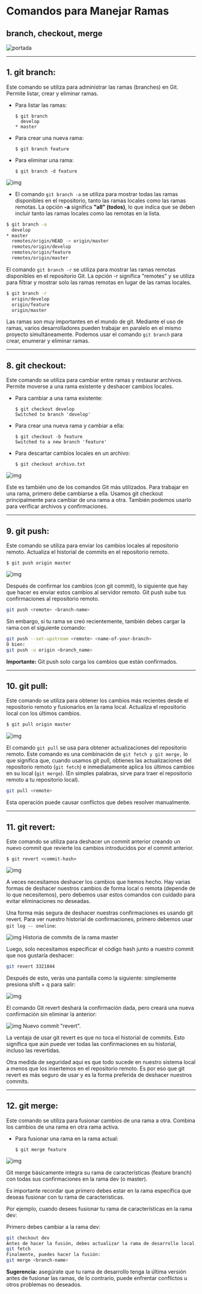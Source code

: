 # Comandos para Manejar Ramas
## branch, checkout, merge

![portada](https://miro.medium.com/v2/resize:fit:801/1*DhagidpZutkaCmAZobmzDQ.png)

---

## 1. **git branch**:

 Este comando se utiliza para administrar las ramas (branches) en Git. Permite listar, crear y eliminar ramas.

   - Para listar las ramas:
     ```
     $ git branch
       develop
     * master
     ```

   - Para crear una nueva rama:
     ```
     $ git branch feature
     ```

   - Para eliminar una rama:
     ```
     $ git branch -d feature
     ```

![img](https://i.stack.imgur.com/GoImX.png)

- El comando `git branch -a` se utiliza para mostrar todas las ramas disponibles en el repositorio, tanto las ramas locales como las ramas remotas. La opción **-a** significa **"all" (todos)**, lo que indica que se deben incluir tanto las ramas locales como las remotas en la lista.

```bash
$ git branch -a
  develop
* master
  remotes/origin/HEAD -> origin/master
  remotes/origin/develop
  remotes/origin/feature
  remotes/origin/master
```

El comando `git branch -r` se utiliza para mostrar las ramas remotas disponibles en el repositorio Git. La opción -r significa "remotes" y se utiliza para filtrar y mostrar solo las ramas remotas en lugar de las ramas locales.
```bash
$ git branch -r
  origin/develop
  origin/feature
  origin/master
```
Las ramas son muy importantes en el mundo de git. Mediante el uso de ramas, varios desarrolladores pueden trabajar en paralelo en el mismo proyecto simultáneamente. Podemos usar el comando `git branch` para crear, enumerar y eliminar ramas.

---

## 8. **git checkout**:

 Este comando se utiliza para cambiar entre ramas y restaurar archivos. Permite moverse a una rama existente y deshacer cambios locales.

   - Para cambiar a una rama existente:
     ```
     $ git checkout develop
     Switched to branch 'develop'
     ```

   - Para crear una nueva rama y cambiar a ella:
     ```
     $ git checkout -b feature
     Switched to a new branch 'feature'
     ```

   - Para descartar cambios locales en un archivo:
     ```
     $ git checkout archivo.txt
     ```

![img](https://media.geeksforgeeks.org/wp-content/uploads/20190901201805/465.png)

Este es también uno de los comandos Git más utilizados. Para trabajar en una rama, primero debe cambiarse a ella. Usamos git checkout principalmente para cambiar de una rama a otra. También podemos usarlo para verificar archivos y confirmaciones.

---

## 9. **git push**:

 Este comando se utiliza para enviar los cambios locales al repositorio remoto. Actualiza el historial de commits en el repositorio remoto.

   ```
   $ git push origin master
   ```
![img](https://media.geeksforgeeks.org/wp-content/uploads/20220831170024/GitPush3.jpg)

Después de confirmar los cambios (con git commit), lo siguiente que hay que hacer es enviar estos cambios al servidor remoto. Git push sube tus confirmaciones al repositorio remoto.
```bash
git push <remote> <branch-name>
```
Sin embargo, si tu rama se creó recientemente, también debes cargar la rama con el siguiente comando:
```bash
git push --set-upstream <remote> <name-of-your-branch>
O bien:
git push -u origin <branch_name>
```
**Importante:** Git push solo carga los cambios que están confirmados.

---

## 10. **git pull**:

 Este comando se utiliza para obtener los cambios más recientes desde el repositorio remoto y fusionarlos en la rama local. Actualiza el repositorio local con los últimos cambios.

   ```bash
   $ git pull origin master
   ```

![img](https://media.geeksforgeeks.org/wp-content/uploads/20220825165206/gitpull8.jpg)

El comando `git pull` se usa para obtener actualizaciones del repositorio remoto. Este comando es una combinación de `git fetch y git merge,` lo que significa que, cuando usamos git pull, obtienes las actualizaciones del repositorio remoto (`git fetch`) e inmediatamente aplica los últimos cambios en su local (`git merge`). (En simples palabras, sirve para traer el repositorio remoto a tu repositorio local).
```bash
git pull <remote>
```
Esta operación puede causar conflictos que debes resolver manualmente.


---

## 11. **git revert**:

 Este comando se utiliza para deshacer un commit anterior creando un nuevo commit que revierte los cambios introducidos por el commit anterior.

   ```
   $ git revert <commit-hash>
   ```
![img](https://sarafordnet.files.wordpress.com/2017/03/snaghtml5190ac2.png)

A veces necesitamos deshacer los cambios que hemos hecho. Hay varias formas de deshacer nuestros cambios de forma local o remota (depende de lo que necesitemos), pero debemos usar estos comandos con cuidado para evitar eliminaciones no deseadas.

Una forma más segura de deshacer nuestras confirmaciones es usando git revert. Para ver nuestro historial de confirmaciones, primero debemos usar `git log -- oneline`:

![img](https://www.freecodecamp.org/espanol/news/content/images/2022/05/image-4.png)
Historia de commits de la rama master

Luego, solo necesitamos especificar el código hash junto a nuestro commit que nos gustaría deshacer:
```bash
git revert 3321844
```
Después de esto, verás una pantalla como la siguiente: simplemente presiona shift + q para salir:

![img](https://www.freecodecamp.org/espanol/news/content/images/2022/05/image-5.png)

El comando Git revert deshará la confirmación dada, pero creará una nueva confirmación sin eliminar la anterior:

![img](https://www.freecodecamp.org/espanol/news/content/images/2022/05/image-6.png)
Nuevo commit "revert".

La ventaja de usar git revert es que no toca el historial de commits. Esto significa que aún puede ver todas las confirmaciones en su historial, incluso las revertidas. 

Otra medida de seguridad aquí es que todo sucede en nuestro sistema local a menos que los insertemos en el repositorio remoto. Es por eso que git revert es más seguro de usar y es la forma preferida de deshacer nuestros commits.

---

## 12. **git merge**:

 Este comando se utiliza para fusionar cambios de una rama a otra. Combina los cambios de una rama en otra rama activa.

   - Para fusionar una rama en la rama actual:
     ```
     $ git merge feature
     ```

![img](https://media.geeksforgeeks.org/wp-content/uploads/20190901201805/465.png)

Git merge básicamente integra su rama de características (feature branch) con todas sus confirmaciones en la rama dev (o master). 

Es importante recordar que primero debes estar en la rama específica que deseas fusionar con tu rama de características.

Por ejemplo, cuando desees fusionar tu rama de características en la rama dev:

Primero debes cambiar a la rama dev:
```bash
git checkout dev
Antes de hacer la fusión, debes actualizar la rama de desarrollo local:
git fetch
Finalmente, puedes hacer la fusión:
git merge <branch-name>
```
**Sugerencia:** asegúrate que tu rama de desarrollo tenga la última versión antes de fusionar las ramas, de lo contrario, puede enfrentar conflictos u otros problemas no deseados.
